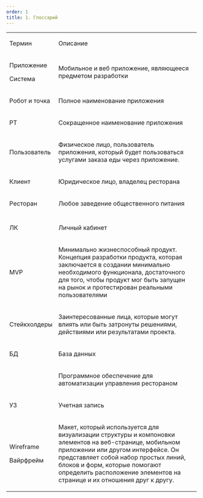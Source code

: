 ```yaml
---
order: 1
title: 1. Глоссарий
---
```


<table header="row">
<tr>
<td>

Термин

</td>
<td>

Описание

</td>
</tr>
<tr>
<td>

Приложение



Система

</td>
<td>

Мобильное и веб приложение, являющееся предметом разработки

</td>
</tr>
<tr>
<td>

Робот и точка

</td>
<td>

Полное наименование приложения

</td>
</tr>
<tr>
<td>

РТ

</td>
<td>

Сокращенное наименование приложения

</td>
</tr>
<tr>
<td>

Пользователь

</td>
<td>

Физическое лицо, пользователь приложения, который будет пользоваться услугами заказа еды через приложение.

</td>
</tr>
<tr>
<td>

Клиент

</td>
<td>

Юридическое лицо, владелец ресторана

</td>
</tr>
<tr>
<td>

Ресторан

</td>
<td>

Любое заведение общественного питания

</td>
</tr>
<tr>
<td>



</td>
<td>



</td>
</tr>
<tr>
<td>

ЛК

</td>
<td>

Личный кабинет

</td>
</tr>
<tr>
<td>

MVP

</td>
<td>

Минимально жизнеспособный продукт. Концепция разработки продукта, которая заключается в создании минимально необходимого функционала, достаточного для того, чтобы продукт мог быть запущен на рынок и протестирован реальными пользователями

</td>
</tr>
<tr>
<td>

Стейкхолдеры

</td>
<td>

<comment id="6jaW8">Заинтересованные </comment>лица, которые могут влиять или быть затронуты решениями, действиями или результатами проекта.

</td>
</tr>
<tr>
<td>

БД

</td>
<td>

База данных

</td>
</tr>
<tr>
<td>



</td>
<td>

Программное обеспечение для автоматизации управления рестораном

</td>
</tr>
<tr>
<td>

УЗ

</td>
<td>

Учетная запись

</td>
</tr>
<tr>
<td>

Wireframe



Вайрфрейм

</td>
<td>

Макет, который используется для визуализации структуры и компоновки элементов на веб-странице, мобильном приложении или другом интерфейсе. Он представляет собой набор простых линий, блоков и форм, которые помогают определить расположение элементов на странице и их отношения друг к другу.

</td>
</tr>
</table>
